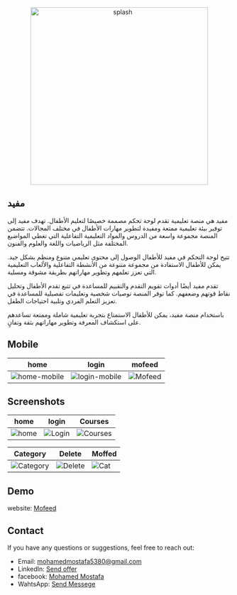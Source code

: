 <div align="center">
  <img src="https://github.com/mohamed352/Moffed/assets/48868363/29e079f7-67ec-48f2-b8dd-85dc480b6949" alt="splash" width="400">
</div>

## مفيد
مفيد هي منصة تعليمية تقدم لوحة تحكم مصممة خصيصًا لتعليم الأطفال. تهدف مفيد إلى توفير بيئة تعليمية ممتعة ومفيدة لتطوير مهارات الأطفال في مختلف المجالات. تتضمن المنصة مجموعة واسعة من الدروس والمواد التعليمية التفاعلية التي تغطي المواضيع المختلفة مثل الرياضيات واللغة والعلوم والفنون.

تتيح لوحة التحكم في مفيد للأطفال الوصول إلى محتوى تعليمي متنوع ومنظم بشكل جيد. يمكن للأطفال الاستفادة من مجموعة متنوعة من الأنشطة التفاعلية والألعاب التعليمية التي تعزز تعلمهم وتطوير مهاراتهم بطريقة مشوقة ومسلية.

تقدم مفيد أيضًا أدوات تقويم التقدم والتقييم للمساعدة في تتبع تقدم الأطفال وتحليل نقاط قوتهم وضعفهم. كما توفر المنصة توصيات شخصية وتعليمات تفصيلية للمساعدة في تعزيز التعلم الفردي وتلبية احتياجات الطفل.

باستخدام منصة مفيد، يمكن للأطفال الاستمتاع بتجربة تعليمية شاملة وممتعة تساعدهم على استكشاف المعرفة وتطوير مهاراتهم بثقة وتفانٍ.

## Mobile
| home                                          | login                                  | mofeed                                             |
| --------------------------------------------------- | ------------------------------------- | --------------------------------------------------------- |
| ![home-mobile](https://github.com/mohamed352/Moffed/assets/48868363/045df24e-ed77-4499-a673-d475b6c1531c) | ![login-mobile](https://github.com/mohamed352/Moffed/assets/48868363/c9daadc0-56d1-4295-888b-ac5209862aca) |![Mofeed](https://github.com/mohamed352/Moffed/assets/48868363/607e2eed-4ffc-4c4f-b131-6d4d656867af) 

## Screenshots

| home                                           | login                                           | Courses                                           |
| ----------------------------------------------------- | ----------------------------------------------------- | ----------------------------------------------------- |
| ![home](https://github.com/mohamed352/Moffed/assets/48868363/e78bdebc-197e-4c73-bded-35a2995327c8) | ![Login](https://github.com/mohamed352/Moffed/assets/48868363/9f4c21fe-7d25-4877-be6a-8f33ee0a94e4) |![Courses](https://github.com/mohamed352/Moffed/assets/48868363/806860c7-8106-40a2-a400-1dfe88101d1a) |

| Category                                     | Delete                                            | Moffed                                           |
| ------------------------------------------- | ------------------------------------------------------- | ----------------------------------------------------- |
|![Category](https://github.com/mohamed352/Moffed/assets/48868363/d8e239a1-642b-4a46-97c1-be36d5b30ff9) | ![Delete](https://github.com/mohamed352/Moffed/assets/48868363/82e0268d-96ff-4263-8555-81fdc100d66c) |![Cat](https://github.com/mohamed352/Moffed/assets/48868363/9900d274-5cba-4274-bc3f-31d6dadcab57) |

## Demo
website:  [Mofeed](https://moffed-4f2e4.web.app/#/)

## Contact

 If you have any questions or suggestions, feel free to reach out: 
 
 - Email: [mohamedmostafa5380@gmail.com](mailto:mohamedmostafa5380@gmail.com) 
 - LinkedIn: [Send offer](https://www.linkedin.com/in/mohamed-mostafa-a88328190) 
 - facebook: [Mohamed Mostafa](https://www.facebook.com/profile.php?id=100022707412139&mibextid=ZbWKwL)
 - WahtsApp: [Send Messege](https://wa.me/01551022078/?text=Hello)




    
